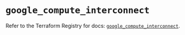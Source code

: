 # `google_compute_interconnect`

Refer to the Terraform Registry for docs: [`google_compute_interconnect`](https://registry.terraform.io/providers/hashicorp/google/6.31.0/docs/resources/compute_interconnect).
